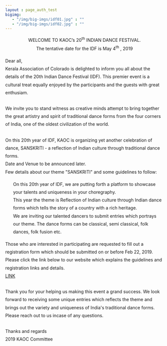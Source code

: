 ```yaml
---
layout : page_auth_test
bigimg:
   - "/img/big-imgs/idf01.jpg" : ""
   - "/img/big-imgs/idf02.jpg" : ""
---
```

<body style="font-serif;line-height:1.8">
<div align="center">WELCOME TO KAOC’s 20<sup>th</sup> INDIAN DANCE FESTIVAL. <br/> The tentative date for the IDF is May 4<sup>th</sup> , 2019 </div>
<p>
 Dear all,<br/>
	Kerala Association of Colorado is delighted to inform you all about the details of the 20th Indian Dance Festival (IDF). This premier event is a cultural treat equally enjoyed by the participants and the guests with great enthusiam.<br/><br/>
We invite you to stand witness as creative minds attempt to bring together the great artistry and spirit of traditional dance forms from the four corners of India, one of the oldest civilization of the world.<br/><br/>	
On this 20th year of IDF, KAOC is organizing yet another celebration of dance, SANSKRITI - a reflection of Indian culture through traditional dance forms.<br/>
Date and Venue to be announced later.<br/>
Few details about our theme "SANSKRITI" and some guidelines to follow:	<br/>
</p>
<div style="margin-left:25px">On this 20th year of IDF, we are putting forth a platform to showcase your talents and uniqueness in your choregraphy. <br/>This year the theme is Reflection of Indian culture through Indian dance forms which tells the story of a country with a rich heritage. <br/>We are inviting our talented dancers to submit entries which portrays our theme. The dance forms can be classical, semi classical, folk dances, folk fusion etc. </div>
<p>
Those who are interested in participating are requested to fill out a registration form which should be submitted on or before Feb 22, 2019.	<br/>
Please click the link below to our website which explains the guidelines and registration links and details.<br/>	
<a href="https://drive.google.com/drive/folders/1DYpv7Z34PhY2Od8Uv3S6GzgYRDAIvqPp" style="cursor:pointer">LINK</a>
<br/>	<br/>
Thank you for your helping us making this event a grand success. We look forward to receiving some unique entries which reflects the theme and brings out the variety and uniqueness of India's traditional dance forms.	
Please reach out to us incase of any questions.	<br/><br/>
Thanks and regards<br/>	
2019 KAOC Committee</p>
</body>
